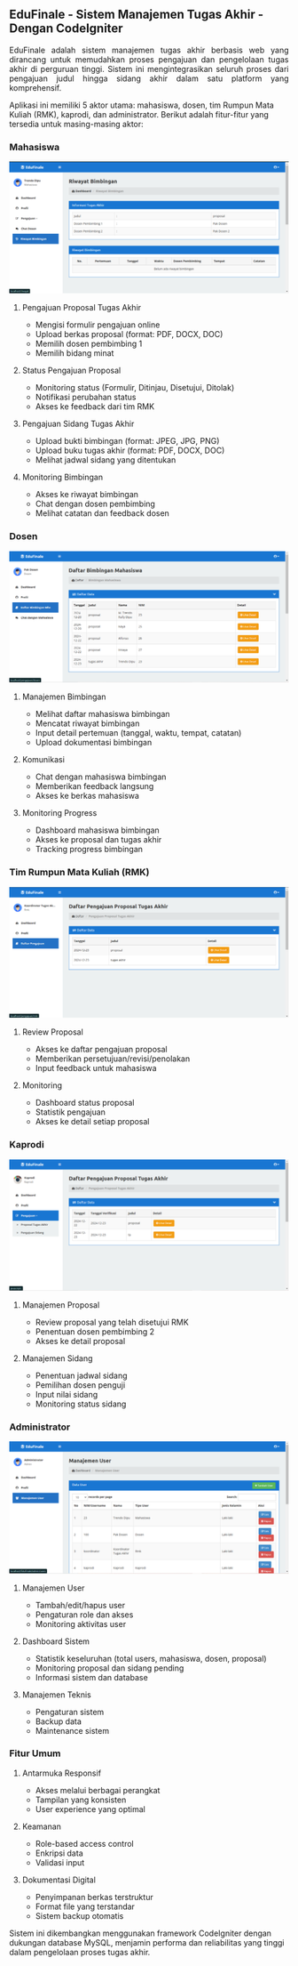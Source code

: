 <h2>EduFinale - Sistem Manajemen Tugas Akhir - Dengan CodeIgniter</h2>

<p align="justify">EduFinale adalah sistem manajemen tugas akhir berbasis web yang dirancang untuk memudahkan proses pengajuan dan pengelolaan tugas akhir di perguruan tinggi. Sistem ini mengintegrasikan seluruh proses dari pengajuan judul hingga sidang akhir dalam satu platform yang komprehensif.

Aplikasi ini memiliki 5 aktor utama: mahasiswa, dosen, tim Rumpun Mata Kuliah (RMK), kaprodi, dan administrator. Berikut adalah fitur-fitur yang tersedia untuk masing-masing aktor:

<h3>Mahasiswa</h3>

![Web Screenshot](EduFinale/img/mahasiswa.png
)


1. Pengajuan Proposal Tugas Akhir
   - Mengisi formulir pengajuan online
   - Upload berkas proposal (format: PDF, DOCX, DOC)
   - Memilih dosen pembimbing 1
   - Memilih bidang minat

2. Status Pengajuan Proposal
   - Monitoring status (Formulir, Ditinjau, Disetujui, Ditolak)
   - Notifikasi perubahan status
   - Akses ke feedback dari tim RMK

3. Pengajuan Sidang Tugas Akhir
   - Upload bukti bimbingan (format: JPEG, JPG, PNG)
   - Upload buku tugas akhir (format: PDF, DOCX, DOC)
   - Melihat jadwal sidang yang ditentukan

4. Monitoring Bimbingan
   - Akses ke riwayat bimbingan
   - Chat dengan dosen pembimbing
   - Melihat catatan dan feedback dosen

<h3>Dosen</h3>

![Web Screenshot](EduFinale/img/dosen.png
)

1. Manajemen Bimbingan
   - Melihat daftar mahasiswa bimbingan
   - Mencatat riwayat bimbingan
   - Input detail pertemuan (tanggal, waktu, tempat, catatan)
   - Upload dokumentasi bimbingan

2. Komunikasi
   - Chat dengan mahasiswa bimbingan
   - Memberikan feedback langsung
   - Akses ke berkas mahasiswa

3. Monitoring Progress
   - Dashboard mahasiswa bimbingan
   - Akses ke proposal dan tugas akhir
   - Tracking progress bimbingan

<h3>Tim Rumpun Mata Kuliah (RMK)</h3>

![Web Screenshot](EduFinale/img/koordinator.png
)

1. Review Proposal
   - Akses ke daftar pengajuan proposal
   - Memberikan persetujuan/revisi/penolakan
   - Input feedback untuk mahasiswa

2. Monitoring
   - Dashboard status proposal
   - Statistik pengajuan
   - Akses ke detail setiap proposal

<h3>Kaprodi</h3>

![Web Screenshot](EduFinale/img/kaprodi.png
)

1. Manajemen Proposal
   - Review proposal yang telah disetujui RMK
   - Penentuan dosen pembimbing 2
   - Akses ke detail proposal

2. Manajemen Sidang
   - Penentuan jadwal sidang
   - Pemilihan dosen penguji
   - Input nilai sidang
   - Monitoring status sidang

<h3>Administrator</h3>

![Web Screenshot](EduFinale/img/admin.png
)

1. Manajemen User
   - Tambah/edit/hapus user
   - Pengaturan role dan akses
   - Monitoring aktivitas user

2. Dashboard Sistem
   - Statistik keseluruhan (total users, mahasiswa, dosen, proposal)
   - Monitoring proposal dan sidang pending
   - Informasi sistem dan database

3. Manajemen Teknis
   - Pengaturan sistem
   - Backup data
   - Maintenance sistem

<h3>Fitur Umum</h3>

1. Antarmuka Responsif
   - Akses melalui berbagai perangkat
   - Tampilan yang konsisten
   - User experience yang optimal

2. Keamanan
   - Role-based access control
   - Enkripsi data
   - Validasi input

3. Dokumentasi Digital
   - Penyimpanan berkas terstruktur
   - Format file yang terstandar
   - Sistem backup otomatis

Sistem ini dikembangkan menggunakan framework CodeIgniter dengan dukungan database MySQL, menjamin performa dan reliabilitas yang tinggi dalam pengelolaan proses tugas akhir.
</p>
